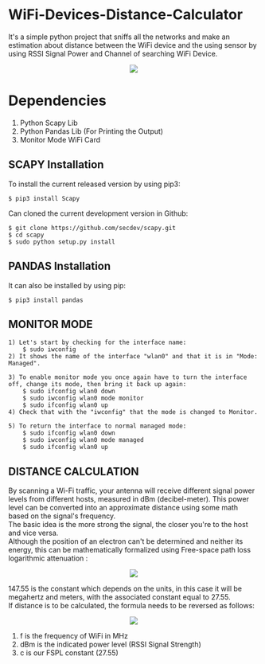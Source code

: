 # WiFi-Devices-Distance-Calculator
It's a simple python project that sniffs all the networks and make an estimation about distance between the WiFi device and the using sensor by using RSSI Signal Power and Channel of searching WiFi Device.

<p align="center">

  <img src="https://user-images.githubusercontent.com/56837694/130444744-102d5793-356f-4f5e-87e5-fe226696a515.gif">

</p>

# Dependencies
  1) Python Scapy Lib 
  2) Python Pandas Lib (For Printing the Output)
  3) Monitor Mode WiFi Card

SCAPY Installation
------------
To install the current released version by using pip3: 

    $ pip3 install Scapy

Can cloned the current development version in Github:

    $ git clone https://github.com/secdev/scapy.git 
    $ cd scapy
    $ sudo python setup.py install

PANDAS Installation
------------
It can also be installed by using pip:

    $ pip3 install pandas

MONITOR MODE
------------
	1) Let's start by checking for the interface name:  
		$ sudo iwconfig  
	2) It shows the name of the interface "wlan0" and that it is in "Mode: Managed".

	3) To enable monitor mode you once again have to turn the interface off, change its mode, then bring it back up again:  
		$ sudo ifconfig wlan0 down  
		$ sudo iwconfig wlan0 mode monitor  
		$ sudo ifconfig wlan0 up  
	4) Check that with the "iwconfig" that the mode is changed to Monitor.

	5) To return the interface to normal managed mode:  
		$ sudo ifconfig wlan0 down  
		$ sudo iwconfig wlan0 mode managed  
		$ sudo ifconfig wlan0 up 
    
DISTANCE CALCULATION
------------
  
By scanning a Wi-Fi traffic, your antenna will receive different signal power levels from different hosts, measured in dBm (decibel-meter). This power level can be converted into an approximate distance using some math based on the signal's frequency.  
The basic idea is the more strong the signal, the closer you're to the host and vice versa.  
Although the position of an electron can't be determined and neither its energy, this can be mathematically formalized using Free-space path loss logarithmic attenuation :


<p align="center">

  <img src="https://user-images.githubusercontent.com/56837694/130437467-2463bac2-7050-4a91-b3c2-571fca651fbe.png">

</p>


147.55 is the constant which depends on the units, in this case it will be megahertz and meters, with the associated constant equal to 27.55.  
If distance is to be calculated, the formula needs to be reversed as follows: 

<p align="center">

  <img src="https://user-images.githubusercontent.com/56837694/130411977-644661da-b291-454c-91ee-a6b3aca36df2.png">

</p>

1) f is the frequency of WiFi in MHz
2) dBm is the indicated power level (RSSI Signal Strength)
3) c is our FSPL constant (27.55)
